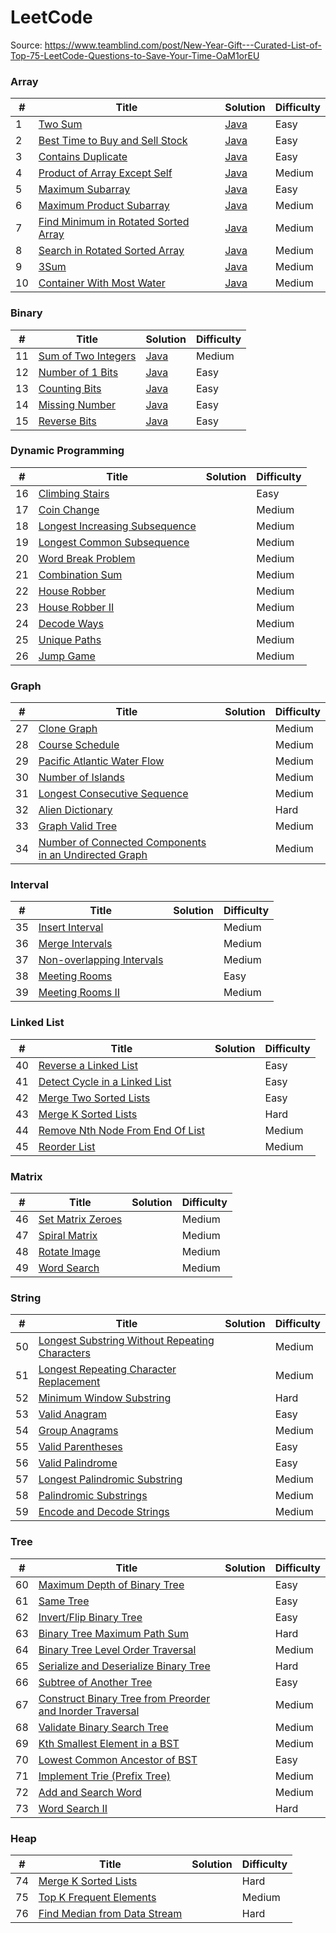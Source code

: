 
LeetCode
========

Source: https://www.teamblind.com/post/New-Year-Gift---Curated-List-of-Top-75-LeetCode-Questions-to-Save-Your-Time-OaM1orEU

### Array

| # | Title | Solution | Difficulty |
|---| ----- | -------- | ---------- |
|1|[Two Sum](https://leetcode.com/problems/two-sum/) |[Java](./src/leetcode75/TwoSum.java)|Easy|
|2|[Best Time to Buy and Sell Stock](https://leetcode.com/problems/best-time-to-buy-and-sell-stock/) |[Java](./src/leetcode75/BestTimeToBuyAndSellStock.java)|Easy|
|3|[Contains Duplicate](https://leetcode.com/problems/contains-duplicate/) |[Java](./src/leetcode75/ContainsDuplicate.java)|Easy|
|4|[Product of Array Except Self](https://leetcode.com/problems/product-of-array-except-self/) |[Java](./src/leetcode75/ProductOfArrayExceptSelf.java)|Medium|
|5|[Maximum Subarray](https://leetcode.com/problems/maximum-subarray/) |[Java](./src/leetcode75/MaximumSubarray.java)|Easy|
|6|[Maximum Product Subarray](https://leetcode.com/problems/maximum-product-subarray/) |[Java](./src/leetcode75//MaximumProductSubarray.java)|Medium|
|7|[Find Minimum in Rotated Sorted Array](https://leetcode.com/problems/find-minimum-in-rotated-sorted-array/) |[Java](./src/leetcode75/FindMinimumInRotatedSortedArray.java)|Medium|
|8|[Search in Rotated Sorted Array](https://leetcode.com/problems/search-in-rotated-sorted-array/) |[Java](./src/leetcode75/SearchInRotatedSortedArray.java)|Medium|
|9|[3Sum](https://leetcode.com/problems/3sum/) |[Java](./src/leetcode75/ThreeSum.java)|Medium|
|10|[Container With Most Water](https://leetcode.com/problems/container-with-most-water/) |[Java](./src/leetcode75/ContainerWithMostWater.java)|Medium|

### Binary


| # | Title | Solution | Difficulty |
|---| ----- | -------- | ---------- |
|11|[Sum of Two Integers](https://leetcode.com/problems/sum-of-two-integers/) |[Java](./src/leetcode75/SumOfTwoIntegers.java)|Medium|
|12|[Number of 1 Bits](https://leetcode.com/problems/number-of-1-bits/) |[Java](./src/leetcode75/NumberOfOneBits.java)|Easy|
|13|[Counting Bits](https://leetcode.com/problems/counting-bits/) |[Java](./src/leetcode75/CountingBits.java)|Easy|
|14|[Missing Number](https://leetcode.com/problems/missing-number/) |[Java](./src/leetcode75/MissingNumber.java)|Easy|
|15|[Reverse Bits](https://leetcode.com/problems/reverse-bits/) |[Java](./src/leetcode75/ReverseBits.java)|Easy|

### Dynamic Programming 

| # | Title | Solution | Difficulty |
|---| ----- | -------- | ---------- |
|16|[Climbing Stairs](https://leetcode.com/problems/climbing-stairs/) | |Easy|
|17|[Coin Change](https://leetcode.com/problems/coin-change/) | |Medium|
|18|[Longest Increasing Subsequence](https://leetcode.com/problems/longest-increasing-subsequence/) | |Medium|
|19|[Longest Common Subsequence](https://leetcode.com/problems/longest-common-subsequence/) | |Medium|
|20|[Word Break Problem](https://leetcode.com/problems/word-break/) | |Medium|
|21|[Combination Sum](https://leetcode.com/problems/combination-sum-iv/) | |Medium|
|22|[House Robber](https://leetcode.com/problems/house-robber/) | |Medium|
|23|[House Robber II](https://leetcode.com/problems/house-robber-ii/) | |Medium|
|24|[Decode Ways](https://leetcode.com/problems/decode-ways/) | |Medium|
|25|[Unique Paths](https://leetcode.com/problems/unique-paths/) | |Medium|
|26|[Jump Game](https://leetcode.com/problems/jump-game/) | |Medium|

### Graph

| # | Title | Solution | Difficulty |
|---| ----- | -------- | ---------- |
|27|[Clone Graph](https://leetcode.com/problems/clone-graph/) | |Medium|
|28|[Course Schedule](https://leetcode.com/problems/course-schedule/) | |Medium|
|29|[Pacific Atlantic Water Flow](https://leetcode.com/problems/pacific-atlantic-water-flow/) | |Medium|
|30|[Number of Islands](https://leetcode.com/problems/number-of-islands/) | |Medium|
|31|[Longest Consecutive Sequence](https://leetcode.com/problems/longest-consecutive-sequence/) | |Medium|
|32|[Alien Dictionary](https://leetcode.com/problems/alien-dictionary/) | |Hard|
|33|[Graph Valid Tree](https://leetcode.com/problems/graph-valid-tree/) | |Medium|
|34|[Number of Connected Components in an Undirected Graph](https://leetcode.com/problems/number-of-connected-components-in-an-undirected-graph/) | |Medium|

### Interval

| # | Title | Solution | Difficulty |
|---| ----- | -------- | ---------- |
|35|[Insert Interval](https://leetcode.com/problems/insert-interval/) | |Medium|
|36|[Merge Intervals](https://leetcode.com/problems/merge-intervals/) | |Medium|
|37|[Non-overlapping Intervals](https://leetcode.com/problems/non-overlapping-intervals/) | |Medium|
|38|[Meeting Rooms](https://leetcode.com/problems/meeting-rooms/) | |Easy|
|39|[Meeting Rooms II](https://leetcode.com/problems/meeting-rooms-ii/) | |Medium|

### Linked List

| # | Title | Solution | Difficulty |
|---| ----- | -------- | ---------- |
|40|[Reverse a Linked List](https://leetcode.com/problems/reverse-linked-list/) | |Easy|
|41|[Detect Cycle in a Linked List](https://leetcode.com/problems/linked-list-cycle/) | |Easy|
|42|[Merge Two Sorted Lists](https://leetcode.com/problems/merge-two-sorted-lists/) | |Easy|
|43|[Merge K Sorted Lists](https://leetcode.com/problems/merge-k-sorted-lists/) | |Hard|
|44|[Remove Nth Node From End Of List](https://leetcode.com/problems/remove-nth-node-from-end-of-list/) | |Medium|
|45|[Reorder List](https://leetcode.com/problems/reorder-list/) | |Medium|

### Matrix

| # | Title | Solution | Difficulty |
|---| ----- | -------- | ---------- |
|46|[Set Matrix Zeroes](https://leetcode.com/problems/set-matrix-zeroes/) | |Medium|
|47|[Spiral Matrix](https://leetcode.com/problems/spiral-matrix/) | |Medium|
|48|[Rotate Image](https://leetcode.com/problems/rotate-image/) | |Medium|
|49|[Word Search](https://leetcode.com/problems/word-search/) | |Medium|

### String

| # | Title | Solution | Difficulty |
|---| ----- | -------- | ---------- |
|50|[Longest Substring Without Repeating Characters](https://leetcode.com/problems/longest-substring-without-repeating-characters/) | |Medium|
|51|[Longest Repeating Character Replacement](https://leetcode.com/problems/longest-repeating-character-replacement/) | |Medium|
|52|[Minimum Window Substring](https://leetcode.com/problems/minimum-window-substring/) | |Hard|
|53|[Valid Anagram](https://leetcode.com/problems/valid-anagram/) | |Easy|
|54|[Group Anagrams](https://leetcode.com/problems/group-anagrams/) | |Medium|
|55|[Valid Parentheses](https://leetcode.com/problems/valid-parentheses/) | |Easy|
|56|[Valid Palindrome](https://leetcode.com/problems/valid-palindrome/) | |Easy|
|57|[Longest Palindromic Substring](https://leetcode.com/problems/longest-palindromic-substring/) | |Medium|
|58|[Palindromic Substrings](https://leetcode.com/problems/palindromic-substrings/) | |Medium|
|59|[Encode and Decode Strings](https://leetcode.com/problems/encode-and-decode-strings/) | |Medium|

### Tree

| # | Title | Solution | Difficulty |
|---| ----- | -------- | ---------- |
|60|[Maximum Depth of Binary Tree](https://leetcode.com/problems/maximum-depth-of-binary-tree/) | |Easy|
|61|[Same Tree](https://leetcode.com/problems/same-tree/) | |Easy|
|62|[Invert/Flip Binary Tree](https://leetcode.com/problems/invert-binary-tree/) | |Easy|
|63|[Binary Tree Maximum Path Sum](https://leetcode.com/problems/binary-tree-maximum-path-sum/) | |Hard|
|64|[Binary Tree Level Order Traversal](https://leetcode.com/problems/binary-tree-level-order-traversal/) | |Medium|
|65|[Serialize and Deserialize Binary Tree](https://leetcode.com/problems/serialize-and-deserialize-binary-tree/) | |Hard|
|66|[Subtree of Another Tree](https://leetcode.com/problems/subtree-of-another-tree/) | |Easy|
|67|[Construct Binary Tree from Preorder and Inorder Traversal](https://leetcode.com/problems/construct-binary-tree-from-preorder-and-inorder-traversal/) | |Medium|
|68|[Validate Binary Search Tree](https://leetcode.com/problems/validate-binary-search-tree/) | |Medium|
|69|[Kth Smallest Element in a BST](https://leetcode.com/problems/kth-smallest-element-in-a-bst/) | |Medium|
|70|[Lowest Common Ancestor of BST](https://leetcode.com/problems/lowest-common-ancestor-of-a-binary-search-tree/) | |Easy|
|71|[Implement Trie (Prefix Tree)](https://leetcode.com/problems/implement-trie-prefix-tree/) | |Medium|
|72|[Add and Search Word](https://leetcode.com/problems/add-and-search-word-data-structure-design/) | |Medium|
|73|[Word Search II](https://leetcode.com/problems/word-search-ii/) | |Hard|

### Heap

| # | Title | Solution | Difficulty |
|---| ----- | -------- | ---------- |
|74|[Merge K Sorted Lists](https://leetcode.com/problems/merge-k-sorted-lists/) | |Hard|
|75|[Top K Frequent Elements](https://leetcode.com/problems/top-k-frequent-elements/) | |Medium|
|76|[Find Median from Data Stream](https://leetcode.com/problems/find-median-from-data-stream/) | |Hard|

